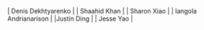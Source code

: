 | Denis Dekhtyarenko | 
| Shaahid Khan | 
| Sharon Xiao |
| Iangola Andrianarison | 
|Justin Ding |
| Jesse Yao |

